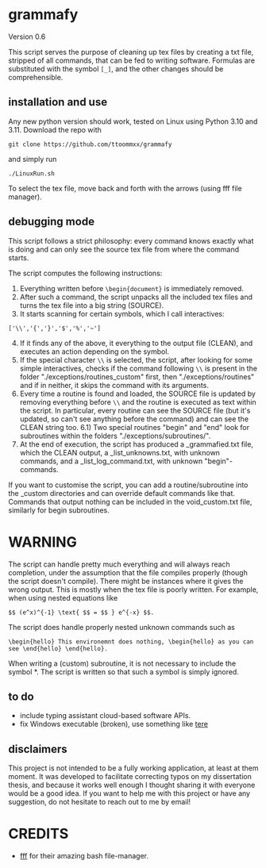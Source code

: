 # grammafy

Version 0.6

This script serves the purpose of cleaning up tex files by creating a txt file, stripped of all commands, that can be fed to writing software. Formulas are substituted with the symbol `[_]`, and the other changes should be comprehensible.

## installation and use

Any new python version should work, tested on Linux using Python 3.10 and 3.11. Download the repo with
```
git clone https://github.com/ttoommxx/grammafy
```
and simply run
```
./LinuxRun.sh
```
To select the tex file, move back and forth with the arrows (using fff file manager).

## debugging mode

This script follows a strict philosophy: every command knows exactly what is doing and can only see the source tex file from where the command starts.

The script computes the following instructions:
1) Everything written before `\begin{document}` is immediately removed.
2) After such a command, the script unpacks all the included tex files and turns the tex file into a big string (SOURCE).
3) It starts scanning for certain symbols, which I call interactives:
```
['\\','{','}','$','%','~']
```
4) If it finds any of the above, it everything to the output file (CLEAN), and executes an action depending on the symbol.
5) If the special character ``\\`` is selected, the script, after looking for some simple interactives, checks if the command following ``\\`` is present in the folder "./exceptions/routines_custom" first, then "./exceptions/routines" and if in neither, it skips the command with its arguments.
6) Every time a routine is found and loaded, the SOURCE file is updated by removing everything before ``\\`` and the routine is executed as text within the script. In particular, every routine can see the SOURCE file (but it's updated, so can't see anything before the command) and can see the CLEAN string too.
6.1) Two special routines "begin" and "end" look for subroutines within the folders "./exceptions/subroutines/".
7) At the end of execution, the script has produced a _grammafied.txt file, which the CLEAN output, a _list_unknowns.txt, with unknown commands, and a _list_log_command.txt, with unknown "begin"-commands.

If you want to customise the script, you can add a routine/subroutine into the _custom directories and can override default commands like that.
Commands that output nothing can be included in the void_custom.txt file, similarly for begin subroutines.

# WARNING

The script can handle pretty much everything and will always reach completion, under the assumption that the file compiles properly (though the script doesn't compile). There might be instances where it gives the wrong output. This is mostly when the tex file is poorly written. For example, when using nested equations like
```
$$ (e^x)^{-1} \text{ $$ = $$ } e^{-x} $$. 
```
The script does handle properly nested unknown commands such as
```
\begin{hello} This environemnt does nothing, \begin{hello} as you can see \end{hello} \end{hello}.
```
When writing a (custom) subroutine, it is not necessary to include the symbol *. The script is written so that such a symbol is simply ignored.

## to do

- include typing assistant cloud-based software APIs.
- fix Windows executable (broken), use something like [tere](https://github.com/mgunyho/tere)

## disclaimers

This project is not intended to be a fully working application, at least at them moment. It was developed to facilitate correcting typos on my dissertation thesis, and because it works well enough I thought sharing it with everyone would be a good idea. If you want to help me with this project or have any suggestion, do not hesitate to reach out to me by email!

# CREDITS

- [fff](https://github.com/dylanaraps/fff) for their amazing bash file-manager.

